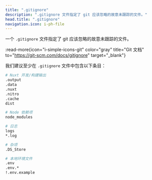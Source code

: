 ```yaml
---
title: ".gitignore"
description: ".gitignore 文件指定了 git 应该忽略的故意未跟踪的文件。"
head.title: ".gitignore"
navigation.icon: i-ph-file
---
```


一个 `.gitignore` 文件指定了 git 应该忽略的故意未跟踪的文件。

:read-more{icon="i-simple-icons-git" color="gray" title="Git 文档" to="https://git-scm.com/docs/gitignore" target="_blank"}

我们建议至少在 `.gitignore` 文件中包含以下条目：

```bash [.gitignore]
# Nuxt 开发/构建输出
.output
.data
.nuxt
.nitro
.cache
dist

# Node 依赖项
node_modules

# 日志
logs
*.log

# 杂项
.DS_Store

# 本地环境文件
.env
.env.*
!.env.example
```
